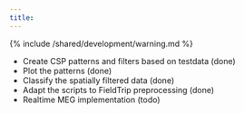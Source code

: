 ```yaml
---
title:
---
```


{% include /shared/development/warning.md %}

* Create CSP patterns and filters based on testdata (done)
* Plot the patterns (done)
* Classify the spatially filtered data (done)
* Adapt the scripts to FieldTrip preprocessing (done)
* Realtime MEG implementation (todo)

